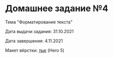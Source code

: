 # Домашнее задание №4
Тема "Форматирование текста"

Дата выдачи задания: 31.10.2021

Дата завершения: 4.11.2021

Макет вёрстки: [*тык*](https://www.figma.com/file/1f60xMtb9YZpdyDD0OEgsN/Landify---Landing-Page-UI-Kit-(Community)-(Copy)?node-id=1%3A2) (Hero 5)
